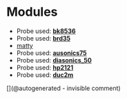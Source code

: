 
# Modules

* Probe used: __[bk8536](/include/probes/auto/bk8536.md)__
* Probe used: __[brd35](/include/probes/auto/brd35.md)__
* [matty](/matty/)
* Probe used: __[ausonics75](/include/probes/auto/ausonics75.md)__
* Probe used: __[diasonics_50](/include/probes/auto/diasonics_50.md)__
* Probe used: __[hp2121](/include/probes/auto/hp2121.md)__
* Probe used: __[duc2m](/include/probes/auto/duc2m.md)__


[](@autogenerated - invisible comment)